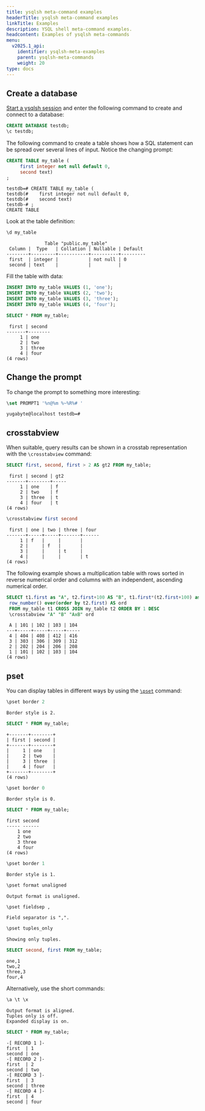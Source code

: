 ```yaml
---
title: ysqlsh meta-command examples
headerTitle: ysqlsh meta-command examples
linkTitle: Examples
description: YSQL shell meta-command examples.
headcontent: Examples of ysqlsh meta-commands
menu:
  v2025.1_api:
    identifier: ysqlsh-meta-examples
    parent: ysqlsh-meta-commands
    weight: 20
type: docs
---
```


## Create a database

[Start a ysqlsh session](../ysqlsh/#starting-ysqlsh) and enter the following command to create and connect to a database:

```sql
CREATE DATABASE testdb;
\c testdb;
```

The following command to create a table shows how a SQL statement can be spread over several lines of input. Notice the changing prompt:

```sql
CREATE TABLE my_table (
     first integer not null default 0,
     second text)
;
```

```output
testdb=# CREATE TABLE my_table (
testdb(#    first integer not null default 0,
testdb(#    second text)
testdb-# ;
CREATE TABLE
```

Look at the table definition:

```sql
\d my_table
```

```output
              Table "public.my_table"
 Column |  Type   | Collation | Nullable | Default
--------+---------+-----------+----------+---------
 first  | integer |           | not null | 0
 second | text    |           |          |
```

Fill the table with data:

```sql
INSERT INTO my_table VALUES (1, 'one');
INSERT INTO my_table VALUES (2, 'two');
INSERT INTO my_table VALUES (3, 'three');
INSERT INTO my_table VALUES (4, 'four');
```

```sql
SELECT * FROM my_table;
```

```output
 first | second
-------+--------
     1 | one
     2 | two
     3 | three
     4 | four
(4 rows)
```

## Change the prompt

To change the prompt to something more interesting:

```sql
\set PROMPT1 '%n@%m %~%R%# '
```

```output
yugabyte@localhost testdb=#
```

## crosstabview

When suitable, query results can be shown in a crosstab representation with the `\crosstabview` command:

```sql
SELECT first, second, first > 2 AS gt2 FROM my_table;
```

```output
 first | second | gt2
-------+--------+-----
     1 | one    | f
     2 | two    | f
     3 | three  | t
     4 | four   | t
(4 rows)
```

```sql
\crosstabview first second
```

```output
 first | one | two | three | four
-------+-----+-----+-------+------
     1 | f   |     |       |
     2 |     | f   |       |
     3 |     |     | t     |
     4 |     |     |       | t
(4 rows)
```

The following example shows a multiplication table with rows sorted in reverse numerical order and columns with an independent, ascending numerical order.

```sql
SELECT t1.first as "A", t2.first+100 AS "B", t1.first*(t2.first+100) as "AxB",
 row_number() over(order by t2.first) AS ord
 FROM my_table t1 CROSS JOIN my_table t2 ORDER BY 1 DESC
 \crosstabview "A" "B" "AxB" ord
```

```output
 A | 101 | 102 | 103 | 104
---+-----+-----+-----+-----
 4 | 404 | 408 | 412 | 416
 3 | 303 | 306 | 309 | 312
 2 | 202 | 204 | 206 | 208
 1 | 101 | 102 | 103 | 104
(4 rows)
```

## pset

You can display tables in different ways by using the [`\pset`](../ysqlsh-pset-options/) command:

```sql
\pset border 2
```

```output
Border style is 2.
```

```sql
SELECT * FROM my_table;
```

```output
+-------+--------+
| first | second |
+-------+--------+
|     1 | one    |
|     2 | two    |
|     3 | three  |
|     4 | four   |
+-------+--------+
(4 rows)
```

```sql
\pset border 0
```

```output
Border style is 0.
```

```sql
SELECT * FROM my_table;
```

```output
first second
----- ------
    1 one
    2 two
    3 three
    4 four
(4 rows)
```

```sql
\pset border 1
```

```output
Border style is 1.
```

```sql
\pset format unaligned
```

```output
Output format is unaligned.
```

```sql
\pset fieldsep ,
```

```output
Field separator is ",".
```

```sql
\pset tuples_only
```

```output
Showing only tuples.
```

```sql
SELECT second, first FROM my_table;
```

```output
one,1
two,2
three,3
four,4
```

Alternatively, use the short commands:

```sql
\a \t \x
```

```output
Output format is aligned.
Tuples only is off.
Expanded display is on.
```

```sql
SELECT * FROM my_table;
```

```output
-[ RECORD 1 ]-
first  | 1
second | one
-[ RECORD 2 ]-
first  | 2
second | two
-[ RECORD 3 ]-
first  | 3
second | three
-[ RECORD 4 ]-
first  | 4
second | four
```
